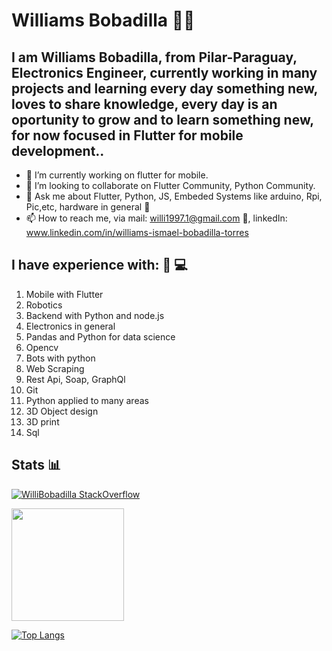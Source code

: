 # Williams Bobadilla 👨‍💻 
## I am Williams Bobadilla, from Pilar-Paraguay, Electronics Engineer, currently working in many projects and learning every day something new, loves to share knowledge, every day is an oportunity to grow and to learn something new, for now focused in Flutter for mobile development.. 

- 🔭 I’m currently working on flutter for mobile.
- 👯 I’m looking to collaborate on Flutter Community, Python Community.
- 💬 Ask me about Flutter, Python, JS, Embeded Systems like arduino, Rpi, Pic,etc, hardware in general :wrench:
- 📫 How to reach me, via mail: willi1997.1@gmail.com :email:, linkedIn: www.linkedin.com/in/williams-ismael-bobadilla-torres  

## I have experience with: 📃 💻
1. Mobile with Flutter
2. Robotics
3. Backend with Python and node.js
4. Electronics in general
5. Pandas and Python for data science
6. Opencv 
7. Bots with python
8. Web Scraping
9. Rest Api, Soap, GraphQl
10. Git
11. Python applied to many areas
12. 3D Object design 
13. 3D print
14. Sql

## Stats 📊
[![WilliBobadilla StackOverflow](https://stackoverflow-badge.vercel.app/?userID=13603992)](https://stackoverflow.com/users/13603992/williams-bobadilla)

<img height="180em" src="https://github-readme-stats.vercel.app/api?username=WilliBobadilla&show_icons=true&count_private=true&include_all_commits=true" />

[![Top Langs](https://github-readme-stats.vercel.app/api/top-langs/?username=WilliBobadilla&langs_count=8&layout=compact)](https://github.com/anuraghazra/github-readme-stats)




